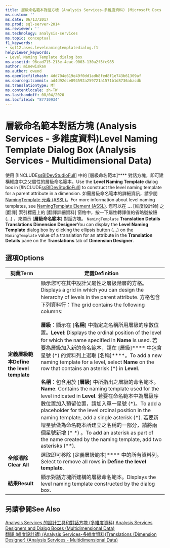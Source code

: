 ```yaml
---
title: 層級命名範本對話方塊 (Analysis Services-多維度資料) |Microsoft Docs
ms.custom: ''
ms.date: 06/13/2017
ms.prod: sql-server-2014
ms.reviewer: ''
ms.technology: analysis-services
ms.topic: conceptual
f1_keywords:
- sql12.asvs.levelnamingtemplatedialog.f1
helpviewer_keywords:
- Level Naming Template dialog box
ms.assetid: 96cad715-213e-4eac-9003-130a2f5fc985
author: minewiskan
ms.author: owend
ms.openlocfilehash: 4dd704e619e49f0dd1adb8fed8f1e743b61309af
ms.sourcegitcommit: ad4d92dce894592a259721a1571b1d8736abacdb
ms.translationtype: MT
ms.contentlocale: zh-TW
ms.lasthandoff: 08/04/2020
ms.locfileid: "87710934"
---
```

# <a name="level-naming-template-dialog-box-analysis-services---multidimensional-data"></a><span data-ttu-id="7ce2b-102">層級命名範本對話方塊 (Analysis Services - 多維度資料)</span><span class="sxs-lookup"><span data-stu-id="7ce2b-102">Level Naming Template Dialog Box (Analysis Services - Multidimensional Data)</span></span>
  <span data-ttu-id="7ce2b-103">使用 [!INCLUDE[ssBIDevStudioFull](../includes/ssbidevstudiofull-md.md)] 中的 [層級命名範本]\*\*\*\* 對話方塊，即可建構維度中之父屬性的層級命名範本。</span><span class="sxs-lookup"><span data-stu-id="7ce2b-103">Use the **Level Naming Template** dialog box in [!INCLUDE[ssBIDevStudioFull](../includes/ssbidevstudiofull-md.md)] to construct the level naming template for a parent attribute in a dimension.</span></span> <span data-ttu-id="7ce2b-104">如需層級命名範本的詳細資訊，請參閱 [NamingTemplate 元素 &#40;ASSL&#41;](https://docs.microsoft.com/bi-reference/assl/properties/namingtemplate-element-assl)。</span><span class="sxs-lookup"><span data-stu-id="7ce2b-104">For more information about level naming templates, see [NamingTemplate Element &#40;ASSL&#41;](https://docs.microsoft.com/bi-reference/assl/properties/namingtemplate-element-assl).</span></span> <span data-ttu-id="7ce2b-105">您可以在 **...** [維度設計師] 之 [翻譯] 索引標籤上的 [翻譯詳細資料] 窗格中，按一下屬性轉譯值的省略號按鈕 (...) ，來顯示 [**層級命名範本**] 對話方塊。 `NamingTemplate` **Translation Details** **Translations** **Dimension Designer**</span><span class="sxs-lookup"><span data-stu-id="7ce2b-105">You can display the **Level Naming Template** dialog box by clicking the ellipsis button (**...**) on the `NamingTemplate` value of a translation for an attribute in the **Translation Details** pane on the **Translations** tab of **Dimension Designer**.</span></span>  
  
## <a name="options"></a><span data-ttu-id="7ce2b-106">選項</span><span class="sxs-lookup"><span data-stu-id="7ce2b-106">Options</span></span>  
  
|<span data-ttu-id="7ce2b-107">詞彙</span><span class="sxs-lookup"><span data-stu-id="7ce2b-107">Term</span></span>|<span data-ttu-id="7ce2b-108">定義</span><span class="sxs-lookup"><span data-stu-id="7ce2b-108">Definition</span></span>|  
|----------|----------------|  
|<span data-ttu-id="7ce2b-109">**定義層級範本**</span><span class="sxs-lookup"><span data-stu-id="7ce2b-109">**Define the level template**</span></span>|<span data-ttu-id="7ce2b-110">顯示您可在其中設計父屬性之層級階層的方格。</span><span class="sxs-lookup"><span data-stu-id="7ce2b-110">Displays a grid in which you can design the hierarchy of levels in the parent attribute.</span></span> <span data-ttu-id="7ce2b-111">方格包含下列資料行：</span><span class="sxs-lookup"><span data-stu-id="7ce2b-111">The grid contains the following columns:</span></span><br /><br /> <span data-ttu-id="7ce2b-112">**層級**：顯示在 [**名稱**] 中指定之名稱所用層級的序數位置。</span><span class="sxs-lookup"><span data-stu-id="7ce2b-112">**Level**: Displays the ordinal position of the level for which the name specified in **Name** is used.</span></span> <span data-ttu-id="7ce2b-113">若要為層級加入新的命名範本，請在 [層級]\*\*\*\* 中包含星號 (\*) 的資料列上選取 [名稱]\*\*\*\*。</span><span class="sxs-lookup"><span data-stu-id="7ce2b-113">To add a new naming template for a level, select **Name** on the row that contains an asterisk (\*) in **Level**.</span></span><br /><br /> <span data-ttu-id="7ce2b-114">**名稱**：包含用於 [**層級**] 中所指出之層級的命名範本。</span><span class="sxs-lookup"><span data-stu-id="7ce2b-114">**Name**: Contains the naming template used for the level indicated in **Level**.</span></span> <span data-ttu-id="7ce2b-115">若要在命名範本中為層級序數位置加入預留位置，請加入單一星號 (\*)。</span><span class="sxs-lookup"><span data-stu-id="7ce2b-115">To add a placeholder for the level ordinal position in the naming template, add a single asterisk (\*).</span></span> <span data-ttu-id="7ce2b-116">若要新增星號做為命名範本所建立之名稱的一部分，請將兩個星號新增 (\* \*) 。</span><span class="sxs-lookup"><span data-stu-id="7ce2b-116">To add an asterisk as part of the name created by the naming template, add two asterisks (\*\*).</span></span>|  
|<span data-ttu-id="7ce2b-117">**全部清除**</span><span class="sxs-lookup"><span data-stu-id="7ce2b-117">**Clear All**</span></span>|<span data-ttu-id="7ce2b-118">選取即可移除 [定義層級範本]\*\*\*\* 中的所有資料列。</span><span class="sxs-lookup"><span data-stu-id="7ce2b-118">Select to remove all rows in **Define the level template**.</span></span>|  
|<span data-ttu-id="7ce2b-119">**結果**</span><span class="sxs-lookup"><span data-stu-id="7ce2b-119">**Result**</span></span>|<span data-ttu-id="7ce2b-120">顯示對話方塊所建構的層級命名範本。</span><span class="sxs-lookup"><span data-stu-id="7ce2b-120">Displays the level naming template constructed by the dialog box.</span></span>|  
  
## <a name="see-also"></a><span data-ttu-id="7ce2b-121">另請參閱</span><span class="sxs-lookup"><span data-stu-id="7ce2b-121">See Also</span></span>  
 <span data-ttu-id="7ce2b-122">[Analysis Services 的設計工具和對話方塊 &#40;多維度資料&#41;](analysis-services-designers-and-dialog-boxes-multidimensional-data.md) </span><span class="sxs-lookup"><span data-stu-id="7ce2b-122">[Analysis Services Designers and Dialog Boxes &#40;Multidimensional Data&#41;](analysis-services-designers-and-dialog-boxes-multidimensional-data.md) </span></span>  
 [<span data-ttu-id="7ce2b-123">翻譯 &#40;維度設計師&#41; &#40;Analysis Services-多維度資料&#41;</span><span class="sxs-lookup"><span data-stu-id="7ce2b-123">Translations &#40;Dimension Designer&#41; &#40;Analysis Services - Multidimensional Data&#41;</span></span>](translations-dimension-designer-analysis-services-multidimensional-data.md)  
  
  
